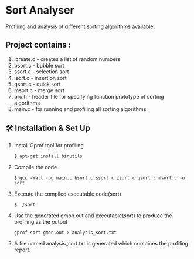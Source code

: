 # Sort Analyser
Profiling and analysis of different sorting algorithms available.

## Project contains :

1. icreate.c - creates a list of random numbers
2. bsort.c - bubble sort
3. ssort.c - selection sort
4. isort.c - insertion sort
5. qsort.c - quick sort
6. msort.c - merge sort
7. pro.h - header file for specifying function prototype of sorting algorithms
8. main.c - for running and profiling all sorting algorithms

## 🛠 Installation & Set Up

1. Install Gprof tool for profiling

   ```
   $ apt-get install binutils
   ```

2. Compile the code

   ```
   $ gcc -Wall -pg main.c bsort.c ssort.c isort.c qsort.c msort.c -o sort
   ```

3. Execute the compiled executable code(sort)

   ```
   $ ./sort
   ```

3. Use the generated gmon.out and executable(sort) to produce the profiling as the output

   ```
   gprof sort gmon.out > analysis_sort.txt
   ```

4. A file named analysis_sort.txt is generated which containes the profiling report.